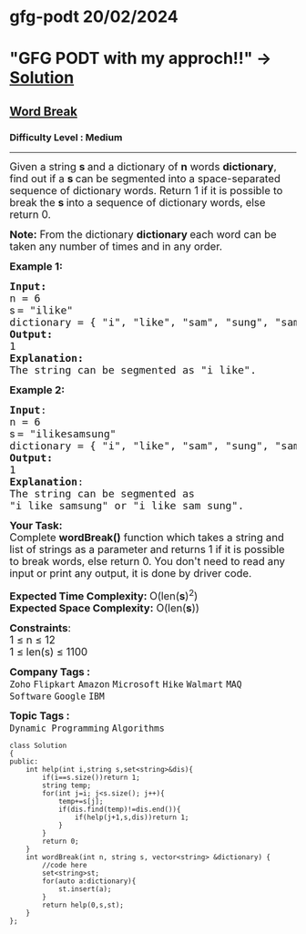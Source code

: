 # gfg-podt 20/02/2024
# "GFG PODT  with my approch!!"  -> [Solution](https://github.com/theprince29/gfg-podt/blob/main/Medium/Word%20Break/word-break.cpp)

<h2><a href="https://www.geeksforgeeks.org/problems/word-break1352/1">Word Break</a></h2><h3>Difficulty Level : Medium</h3><hr><div class="problems_problem_content__Xm_eO"><p><span style="font-size: 18px;">Given a string <strong>s </strong>and a dictionary of&nbsp;<strong>n</strong> words <strong>dictionary</strong>, find out if a&nbsp;<strong>s </strong>can be segmented into a space-separated sequence of dictionary words. R</span><span style="font-size: 18px;">eturn 1 if it is possible to break the&nbsp;<strong>s </strong>into a </span><span style="font-size: 18px;">sequence of dictionary words</span><span style="font-size: 18px;">, else return 0.</span><span style="font-size: 18px;">&nbsp;</span></p>
<p><span style="font-size: 18px;"><strong>Note:</strong>&nbsp;From the dictionary&nbsp;<strong>dictionary </strong>each word can be taken any number of times and in any order.</span></p>
<p><span style="font-size: 18px;"><strong>Example 1:</strong></span></p>
<pre><span style="font-size: 18px;"><strong>Input:</strong>
n = 6<br><span style="font-family: -apple-system, BlinkMacSystemFont, 'Segoe UI', Roboto, Oxygen, Ubuntu, Cantarell, 'Open Sans', 'Helvetica Neue', sans-serif; white-space: normal;">s</span><strong style="font-family: -apple-system, BlinkMacSystemFont, 'Segoe UI', Roboto, Oxygen, Ubuntu, Cantarell, 'Open Sans', 'Helvetica Neue', sans-serif; white-space: normal;"> </strong>= "ilike"<br>dictionary = { "i", "like", "sam", "sung", "samsung", "mobile"}<br><strong>Output:
</strong>1
<strong>Explanation:
</strong>The string can be segmented as "i like".
</span></pre>
<p><span style="font-size: 18px;"><strong>Example 2:</strong></span></p>
<pre><span style="font-size: 18px;"><strong>Input</strong>:
n = 6<br><span style="font-family: -apple-system, BlinkMacSystemFont, 'Segoe UI', Roboto, Oxygen, Ubuntu, Cantarell, 'Open Sans', 'Helvetica Neue', sans-serif; white-space: normal;">s</span><strong style="font-family: -apple-system, BlinkMacSystemFont, 'Segoe UI', Roboto, Oxygen, Ubuntu, Cantarell, 'Open Sans', 'Helvetica Neue', sans-serif; white-space: normal;"> </strong>= "ilikesamsung"<br></span><span style="font-size: 18px;">dictionary = { "i", "like", "sam", "sung", "samsung", "mobile"}
<strong>Output:
</strong>1
<strong>Explanation</strong>:
The string can be segmented as 
"i like samsung" or "i like sam sung".
</span></pre>
<p><span style="font-size: 18px;"><strong>Your Task:</strong><br>Complete&nbsp;<strong>wordBreak()</strong>&nbsp;function which takes a string and list of strings as a parameter&nbsp;and returns 1 if it is possible to break words, else return&nbsp;0. You don't need to read any input or print any output, it is done by driver code.</span></p>
<p><span style="font-size: 18px;"><strong>Expected Time Complexity: </strong>O(len(<strong>s</strong>)<sup>2</sup>)<br></span><span style="font-size: 18px;"><strong>Expected Space Complexity:</strong>&nbsp;O(len(<strong>s</strong>))</span></p>
<p><span style="font-size: 18px;"><strong>Constraints</strong>:<br>1 ≤ n ≤ 12<br>1 ≤ len(s) ≤ 1100</span></p></div><p><span style=font-size:18px><strong>Company Tags : </strong><br><code>Zoho</code>&nbsp;<code>Flipkart</code>&nbsp;<code>Amazon</code>&nbsp;<code>Microsoft</code>&nbsp;<code>Hike</code>&nbsp;<code>Walmart</code>&nbsp;<code>MAQ Software</code>&nbsp;<code>Google</code>&nbsp;<code>IBM</code>&nbsp;<br><p><span style=font-size:18px><strong>Topic Tags : </strong><br><code>Dynamic Programming</code>&nbsp;<code>Algorithms</code>&nbsp;
  
  ```
  class Solution
  {
  public:
      int help(int i,string s,set<string>&dis){
          if(i==s.size())return 1;
          string temp;
          for(int j=i; j<s.size(); j++){
              temp+=s[j];
              if(dis.find(temp)!=dis.end()){
                  if(help(j+1,s,dis))return 1;
              }
          }
          return 0;
      }
      int wordBreak(int n, string s, vector<string> &dictionary) {
          //code here
          set<string>st;
          for(auto a:dictionary){
              st.insert(a);
          }
          return help(0,s,st);
      }
  };

  ```
